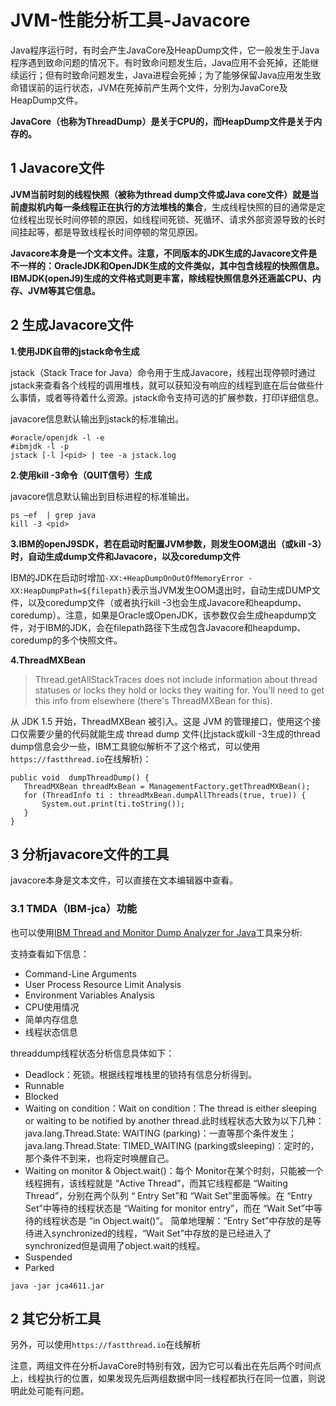 ﻿# JVM-性能分析工具-Javacore

Java程序运行时，有时会产生JavaCore及HeapDump文件，它一般发生于Java程序遇到致命问题的情况下。有时致命问题发生后，Java应用不会死掉，还能继续运行；但有时致命问题发生，Java进程会死掉；为了能够保留Java应用发生致命错误前的运行状态，JVM在死掉前产生两个文件，分别为JavaCore及HeapDump文件。

**JavaCore（也称为ThreadDump）是关于CPU的，而HeapDump文件是关于内存的。**

## 1 Javacore文件

**JVM当前时刻的线程快照（被称为thread dump文件或Java core文件）就是当前虛拟机内每一条线程正在执行的方法堆栈的集合**，生成线程快照的目的通常是定位线程出现长时间停顿的原因，如线程间死锁、死循环、请求外部资源导致的长时间挂起等，都是导致线程长时间停顿的常见原因。

**Javacore本身是一个文本文件。注意，不同版本的JDK生成的Javacore文件是不一样的：OracleJDK和OpenJDK生成的文件类似，其中包含线程的快照信息。IBMJDK(openJ9)生成的文件格式则更丰富，除线程快照信息外还涵盖CPU、内存、JVM等其它信息。**

## 2 生成Javacore文件

**1.使用JDK自带的jstack命令生成**

jstack（Stack Trace for Java）命令用于生成Javacore，线程出现停顿时通过jstack来查看各个线程的调用堆栈，就可以获知没有响应的线程到底在后台做些什么事情，或者等待着什么资源。jstack命令支持可选的扩展参数，打印详细信息。

javacore信息默认输出到jstack的标准输出。

```
#oracle/openjdk -l -e
#ibmjdk -l -p
jstack [-l ]<pid> | tee -a jstack.log 
```

**2.使用kill -3命令（QUIT信号）生成**

javacore信息默认输出到目标进程的标准输出。

```
ps –ef  | grep java
kill -3 <pid>
```

**3.IBM的openJ9SDK，若在启动时配置JVM参数，则发生OOM退出（或kill -3）时，自动生成dump文件和Javacore，以及coredump文件**

IBM的JDK在启动时增加`-XX:+HeapDumpOnOutOfMemoryError -XX:HeapDumpPath=${filepath}`表示当JVM发生OOM退出时，自动生成DUMP文件，以及coredump文件（或者执行kill -3也会生成Javacore和heapdump、coredump）。注意，如果是Oracle或OpenJDK，该参数仅会生成heapdump文件，对于IBM的JDK，会在filepath路径下生成包含Javacore和heapdump、coredump的多个快照文件。


**4.ThreadMXBean**

>Thread.getAllStackTraces does not include information about thread statuses or locks they hold or locks they waiting for. You'll need to get this info from elsewhere (there's ThreadMXBean for this).

从 JDK 1.5 开始，ThreadMXBean 被引入。这是 JVM 的管理接口，使用这个接口仅需要少量的代码就能生成 thread dump 文件(比jstack或kill -3生成的thread dump信息会少一些，IBM工具貌似解析不了这个格式，可以使用`https://fastthread.io`在线解析)：

```
public void  dumpThreadDump() {
   ThreadMXBean threadMxBean = ManagementFactory.getThreadMXBean();
   for (ThreadInfo ti : threadMxBean.dumpAllThreads(true, true)) {
       System.out.print(ti.toString());
   }
}
```

## 3 分析javacore文件的工具

javacore本身是文本文件，可以直接在文本编辑器中查看。

### 3.1 TMDA（IBM-jca）功能

也可以使用[IBM Thread and Monitor Dump Analyzer for Java](https://public.dhe.ibm.com/software/websphere/appserv/support/tools/jca/jca4611.jar)工具来分析:

支持查看如下信息：

* Command-Line Arguments
* User Process Resource Limit Analysis
* Environment Variables Analysis
* CPU使用情况
* 简单内存信息
* 线程状态信息

threaddump线程状态分析信息具体如下：

* Deadlock：死锁。根据线程堆栈里的锁持有信息分析得到。
* Runnable
* Blocked
* Waiting on condition：Wait on condition：The thread is either sleeping or waiting to be notified by another thread.此时线程状态大致为以下几种： java.lang.Thread.State: WAITING (parking)：一直等那个条件发生； java.lang.Thread.State: TIMED_WAITING (parking或sleeping)：定时的，那个条件不到来，也将定时唤醒自己。
* Waiting on monitor & Object.wait()：每个 Monitor在某个时刻，只能被一个线程拥有，该线程就是 “Active Thread”，而其它线程都是 “Waiting Thread”，分别在两个队列 “ Entry Set”和 “Wait Set”里面等候。在 “Entry Set”中等待的线程状态是 “Waiting for monitor entry”，而在 “Wait Set”中等待的线程状态是 “in Object.wait()”。 简单地理解：“Entry Set”中存放的是等待进入synchronized的线程，“Wait Set”中存放的是已经进入了synchronized但是调用了object.wait的线程。
* Suspended
* Parked
```
java -jar jca4611.jar
```

## 2 其它分析工具

另外，可以使用`https://fastthread.io`在线解析

注意，两组文件在分析JavaCore时特别有效，因为它可以看出在先后两个时间点上，线程执行的位置，如果发现先后两组数据中同一线程都执行在同一位置，则说明此处可能有问题。

